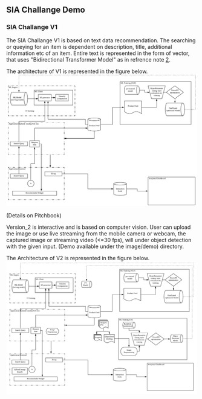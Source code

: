## SIA Challange Demo
### SIA Challange V1
The SIA Challange V1 is based on text data recommendation. The searching or queying for an item is dependent on description, title, additional information etc of an item. Entire text is represented in the form of vector, that uses "Bidirectional Transformer Model" as in refrence note [2](https://www.linkedin.com/pulse/transformer-jagesh-jugs-maharjan/).

The architecture of V1 is represented in the figure below.
![Text Search Recommendation Architecture](https://github.com/Delvify/SIAChallangeDemo/blob/master/images/SEmbedArchitecture.png "Text Search Recommendation Architecture")

(Details on Pitchbook)

Version_2 is interactive and is based on computer vision. User can upload the image or use live streaming from the mobile camera or webcam, the captured image or streaming video (<=30 fps), will under object detection with the given input. 
(Demo available under the image/demo) directory.

The Architecture of V2 is represented in the figure below.
![Image Search Recommendation Architecture](https://github.com/Delvify/SIAChallangeDemo/blob/master/images/ComputerVisionArchitecture.png "Image Search Recommendation Architecture")